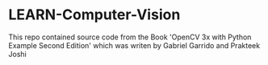 # LEARN-Computer-Vision
This repo contained source code from the Book 'OpenCV 3x with Python Example Second Edition' which was writen by Gabriel Garrido and Prakteek Joshi
